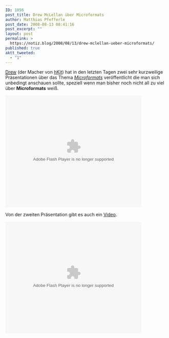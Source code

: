 ```yaml
---
ID: 1056
post_title: Drew McLellan über Microformats
author: Matthias Pfefferle
post_date: 2008-08-13 08:41:16
post_excerpt: ""
layout: post
permalink: >
  https://notiz.blog/2008/08/13/drew-mclellan-ueber-microformats/
published: true
aktt_tweeted:
  - "1"
---
```

<span class="vcard"><abbr class="fn" title="Drew McLellan"><a class="url" href="http://allinthehead.com">Drew</a></abbr></span> (der Macher von <a href="http://code.google.com/p/hkit/">hKit</a>) hat in den letzten Tagen zwei sehr kurzweilige Präsentationen über das Thema <a href="http://microformats.org"><em>Microformats</em></a> veröffentlicht die man sich unbedingt anschauen sollte, speziell wenn man bisher noch nicht all zu viel über <strong>Microformats</strong> weiß.

<object type="application/x-shockwave-flash" style="width:425px; height:350px" data="http://static.slideshare.net/swf/ssplayer2.swf?doc=metadata-1218403256105461-9&stripped_title=what-brian-cant-never-taught-you-about-metadat"><param name="movie" value="http://static.slideshare.net/swf/ssplayer2.swf?doc=metadata-1218403256105461-9&stripped_title=what-brian-cant-never-taught-you-about-metadat" /><param name="allowFullScreen" value="true"/><param name="allowScriptAccess" value="always"/></object>

<!--more-->
Von der zweiten Präsentation gibt es auch ein <a href="http://allinthehead.com/retro/329/the-clangers-guide-to-microformats">Video</a>.

<object type="application/x-shockwave-flash" style="width:425px; height:350px" data="http://static.slideshare.net/swf/ssplayer2.swf?doc=clangers-1215120211736520-9&stripped_title=the-clangers-guide-to-microformats"><param name="movie" value="http://static.slideshare.net/swf/ssplayer2.swf?doc=clangers-1215120211736520-9&stripped_title=the-clangers-guide-to-microformats" /><param name="allowFullScreen" value="true"/><param name="allowScriptAccess" value="always"/></object>